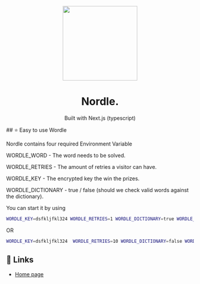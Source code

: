 <p align="center">
  <a href="https://notifire.co">
    <img width="200" src="https://uploads-ssl.webflow.com/6130b4d29bb0ab09e14ae9ee/6130e6931f755df302203fcc_SideLogo%20-%20BLack-p-800.png">
  </a>
</p>
<h1 align="center">Nordle.</h1>
<p align="center">Built with Next.js (typescript)</p>
## ⭐️ Easy to use Wordle

Nordle contains four required Environment Variable

WORDLE_WORD - The word needs to be solved.

WORDLE_RETRIES - The amount of retries a visitor can have.

WORDLE_KEY - The encrypted key the win the prizes.

WORDLE_DICTIONARY - true / false (should we check valid words against the dictionary).

You can start it by using

```bash
WORDLE_KEY=dsfkljfkl324 WORDLE_RETRIES=1 WORDLE_DICTIONARY=true WORDLE_WORD=notifire npm run dev
```

OR

```bash
WORDLE_KEY=dsfkljfkl324  WORDLE_RETRIES=10 WORDLE_DICTIONARY=false WORDLE_WORD=notifire npm run start
```


## 🔗 Links
- [Home page](https://notifire.co/)